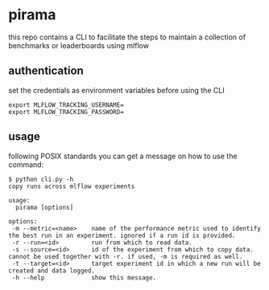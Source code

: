 # pirama
this repo contains a CLI to facilitate the steps to maintain a
collection of benchmarks or leaderboards using mlflow

## authentication
set the credentials as environment variables before using the CLI

``` shell
export MLFLOW_TRACKING_USERNAME=
export MLFLOW_TRACKING_PASSWORD=
```

## usage
following POSIX standards you can get a message on how to use the command:

``` shell
$ python cli.py -h
copy runs across mlflow experiments

usage:
  pirama [options]

options:
 -m --metric=<name>    name of the performance metric used to identify the best run in an experiment. ignored if a run id is provided.
 -r --run=<id>         run from which to read data.
 -s --source=<id>      id of the experiment from which to copy data. cannot be used together with -r. if used, -m is required as well.
 -t --target=<id>      target experiment id in which a new run will be created and data logged.
 -h --help             show this message.
```
